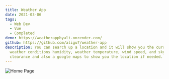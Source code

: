 ```yaml
---
title: Weather App
date: 2021-03-06
tags:
  - Web Dev
  - Vue
  - Completed
demo: https://weatherappbyali.onrender.com/
github: https://github.com/aligu7/weather-app
description: You can search up a location and it will show you the current
  weather conditions humidity, weather temperature, wind speed, and sky
  clearance and also a google maps to show you the location if needed.
---
```


![Home Page](/images/projects/weatherapp/homepage.png)
